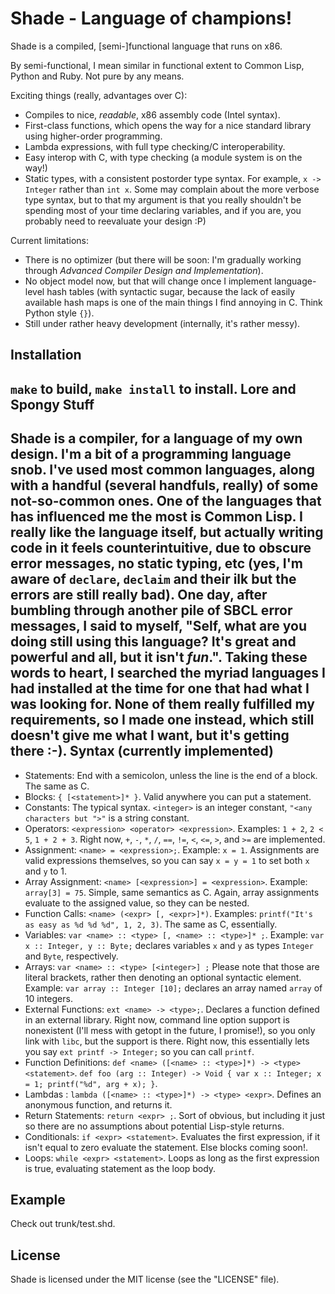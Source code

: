 Shade - Language of champions!
==============================

Shade is a compiled, [semi-]functional language that runs on x86.

By semi-functional, I mean similar in functional extent to Common Lisp, Python and Ruby. Not pure by any means.

Exciting things (really, advantages over C):
* Compiles to nice, *readable*, x86 assembly code (Intel syntax).
* First-class functions, which opens the way for a nice standard library using higher-order programming.
* Lambda expressions, with full type checking/C interoperability.
* Easy interop with C, with type checking (a module system is on the way!)
* Static types, with a consistent postorder type syntax. For example, `x -> Integer` rather than `int x`. Some may complain about the more verbose type syntax, but to that my argument is that you really shouldn't be spending most of your time declaring variables, and if you are, you probably need to reevaluate your design :P)

Current limitations:
* There is no optimizer (but there will be soon: I'm gradually working through *Advanced Compiler Design and Implementation*).
* No object model now, but that will change once I implement language-level hash tables (with syntactic sugar, because the lack of easily available hash maps is one of the main things I find annoying in C. Think Python style `{}`).
* Still under rather heavy development (internally, it's rather messy).

Installation
------------
`make` to build, `make install` to install.
Lore and Spongy Stuff
---------------------
Shade is a compiler, for a language of my own design. I'm a bit of a programming language snob. I've used most common languages, along with a handful (several handfuls, really) of some not-so-common ones. One of the languages that has influenced me the most is Common Lisp. I really like the language itself, but actually writing code in it feels counterintuitive, due to obscure error messages, no static typing, etc (yes, I'm aware of `declare`, `declaim` and their ilk but the errors are still really bad). One day, after bumbling through another pile of SBCL error messages, I said to myself, "Self, what are you doing still using this language? It's great and powerful and all, but it isn't *fun*.". Taking these words to heart, I searched the myriad languages I had installed at the time for one that had what I was looking for. None of them really fulfilled my requirements, so I made one instead, which still doesn't give me what I want, but it's getting there :-).
Syntax (currently implemented)
------------------------------
* Statements: End with a semicolon, unless the line is the end of a block. The same as C.
* Blocks: `{ [<statement>]* }`. Valid anywhere you can put a statement.
* Constants: The typical syntax. `<integer>` is an integer constant, `"<any characters but ">"` is a string constant.
* Operators: `<expression> <operator> <expression>`. Examples: `1 + 2`, `2 < 5`, `1 + 2 + 3`. Right now, `+`, `-`, `*`, `/`, `==`, `!=`, `<`, `<=`, `>`, and `>=` are implemented.
* Assignment: `<name> = <expression>;`. Example: `x = 1`. Assignments are valid expressions themselves, so you can say `x = y = 1` to set both `x` and `y` to 1.
* Array Assignment: `<name> [<expression>] = <expression>`. Example: `array[3] = 75`. Simple, same semantics as C. Again, array assignments evaluate to the assigned value, so they can be nested.
* Function Calls: `<name> (<expr> [, <expr>]*)`. Examples: `printf("It's as easy as %d %d %d", 1, 2, 3)`. The same as C, essentially.
* Variables: `var <name> :: <type> [, <name> :: <type>]* ;`. Example: `var x :: Integer, y :: Byte;` declares variables `x` and `y` as types `Integer` and `Byte`, respectively.
* Arrays: `var <name> :: <type> [<integer>] ;` Please note that those are literal brackets, rather then denoting an optional syntactic element. Example: `var array :: Integer [10];` declares an array named `array` of 10 integers.
* External Functions: `ext <name> -> <type>;`. Declares a function defined in an external library. Right now, command line option support is nonexistent (I'll mess with getopt in the future, I promise!), so you only link with `libc`, but the support is there. Right now, this essentially lets you say `ext printf -> Integer;` so you can call `printf`.
* Function Definitions: `def <name> ([<name> :: <type>]*) -> <type> <statement>`. `def foo (arg :: Integer) -> Void { var x :: Integer; x = 1; printf("%d", arg + x); }`.
* Lambdas : `lambda ([<name> :: <type>]*) -> <type> <expr>`. Defines an anonymous function, and returns it.
* Return Statements: `return <expr> ;`. Sort of obvious, but including it just so there are no assumptions about potential Lisp-style returns.
* Conditionals: `if <expr> <statement>`. Evaluates the first expression, if it isn't equal to zero evaluate the statement. Else blocks coming soon!.
* Loops: `while <expr> <statement>`. Loops as long as the first expression is true, evaluating statement as the loop body.

Example
-------
Check out trunk/test.shd.

License
-------
Shade is licensed under the MIT license (see the "LICENSE" file).
